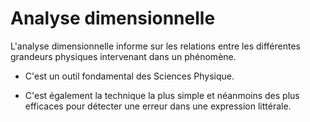# Analyse dimensionnelle

L'analyse dimensionnelle informe sur les relations entre les différentes grandeurs physiques intervenant dans un phénomène.

- C'est un outil fondamental des Sciences Physique.

- C'est également la technique la plus simple et néanmoins des plus efficaces pour détecter une erreur dans une expression littérale.
